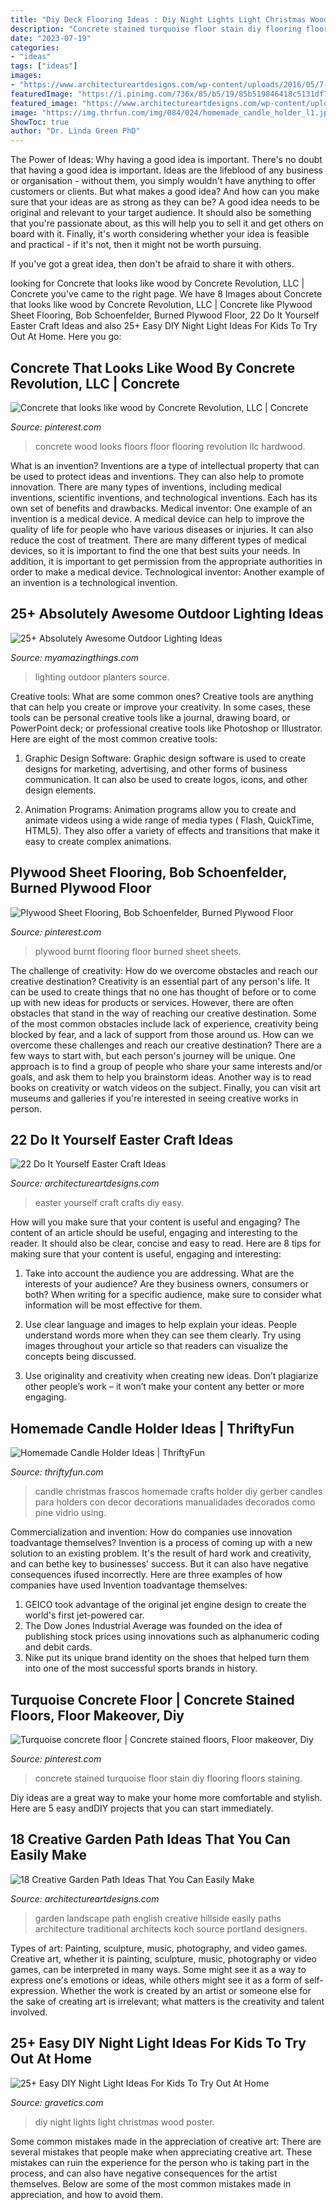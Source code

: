 ```yaml
---
title: "Diy Deck Flooring Ideas : Diy Night Lights Light Christmas Wood Poster"
description: "Concrete stained turquoise floor stain diy flooring floors staining"
date: "2023-07-19"
categories:
- "ideas"
tags: ["ideas"]
images:
- "https://www.architectureartdesigns.com/wp-content/uploads/2016/05/7-25.jpg"
featuredImage: "https://i.pinimg.com/736x/85/b5/19/85b519846418c5131df7e237ef019ae1--concrete-wood-concrete-floors.jpg"
featured_image: "https://www.architectureartdesigns.com/wp-content/uploads/2013/03/Easy-Easter-DIY-Crafts-Egg-carton-wreath.jpg"
image: "https://img.thrfun.com/img/084/024/homemade_candle_holder_l1.jpg"
ShowToc: true
author: "Dr. Linda Green PhD"
---
```



The Power of Ideas: Why having a good idea is important.
There's no doubt that having a good idea is important. Ideas are the lifeblood of any business or organisation - without them, you simply wouldn't have anything to offer customers or clients. But what makes a good idea? And how can you make sure that your ideas are as strong as they can be?
A good idea needs to be original and relevant to your target audience. It should also be something that you're passionate about, as this will help you to sell it and get others on board with it. Finally, it's worth considering whether your idea is feasible and practical - if it's not, then it might not be worth pursuing.

If you've got a great idea, then don't be afraid to share it with others.

	

		
looking for Concrete that looks like wood by Concrete Revolution, LLC | Concrete you've came to the right page. We have 8 Images about Concrete that looks like wood by Concrete Revolution, LLC | Concrete like Plywood Sheet Flooring, Bob Schoenfelder, Burned Plywood Floor, 22 Do It Yourself Easter Craft Ideas and also 25+ Easy DIY Night Light Ideas For Kids To Try Out At Home. Here you go:
		
    
## Concrete That Looks Like Wood By Concrete Revolution, LLC | Concrete

<img loading=lazy src="https://i.pinimg.com/736x/85/b5/19/85b519846418c5131df7e237ef019ae1--concrete-wood-concrete-floors.jpg" onerror="this.onerror=null;this.src='https://tse4.mm.bing.net/th?id=OIP.y4HAsWHfw3IuupWGQL5XTwHaJ4&amp;pid=15.1';" alt="Concrete that looks like wood by Concrete Revolution, LLC | Concrete">

_Source: pinterest.com_

>concrete wood looks floors floor flooring revolution llc hardwood. 

	

What is an invention?
Inventions are a type of intellectual property that can be used to protect ideas and inventions. They can also help to promote innovation. There are many types of inventions, including medical inventions, scientific inventions, and technological inventions. Each has its own set of benefits and drawbacks.
Medical inventor: 
One example of an invention is a medical device. A medical device can help to improve the quality of life for people who have various diseases or injuries. It can also reduce the cost of treatment. 
There are many different types of medical devices, so it is important to find the one that best suits your needs. In addition, it is important to get permission from the appropriate authorities in order to make a medical device. 
Technological inventor: 
Another example of an invention is a technological invention.

    
## 25+ Absolutely Awesome Outdoor Lighting Ideas

<img loading=lazy src="http://myamazingthings.com/wp-content/uploads/2016/11/planters.jpg" onerror="this.onerror=null;this.src='https://tse4.mm.bing.net/th?id=OIP.ePPXIfXajCzlBG7gYnt83wHaLH&amp;pid=15.1';" alt="25+ Absolutely Awesome Outdoor Lighting Ideas">

_Source: myamazingthings.com_

>lighting outdoor planters source. 

	

Creative tools: What are some common ones?
Creative tools are anything that can help you create or improve your creativity. In some cases, these tools can be personal creative tools like a journal, drawing board, or PowerPoint deck; or professional creative tools like Photoshop or Illustrator. Here are eight of the most common creative tools:
1. Graphic Design Software: Graphic design software is used to create designs for marketing, advertising, and other forms of business communication. It can also be used to create logos, icons, and other design elements.

2. Animation Programs: Animation programs allow you to create and animate videos using a wide range of media types ( Flash, QuickTime, HTML5). They also offer a variety of effects and transitions that make it easy to create complex animations.


    
## Plywood Sheet Flooring, Bob Schoenfelder, Burned Plywood Floor

<img loading=lazy src="https://i.pinimg.com/736x/3e/23/a1/3e23a1bae29c3d7128bb619f619308db--burnt-plywood-flooring-plywood-sheets.jpg?b=t" onerror="this.onerror=null;this.src='https://tse3.mm.bing.net/th?id=OIP.KPInzQb7jzVybBND2VCuzwHaJ4&amp;pid=15.1';" alt="Plywood Sheet Flooring, Bob Schoenfelder, Burned Plywood Floor">

_Source: pinterest.com_

>plywood burnt flooring floor burned sheet sheets. 

	

The challenge of creativity: How do we overcome obstacles and reach our creative destination?
Creativity is an essential part of any person's life. It can be used to create things that no one has thought of before or to come up with new ideas for products or services. However, there are often obstacles that stand in the way of reaching our creative destination. Some of the most common obstacles include lack of experience, creativity being blocked by fear, and a lack of support from those around us. How can we overcome these challenges and reach our creative destination? There are a few ways to start with, but each person's journey will be unique. One approach is to find a group of people who share your same interests and/or goals, and ask them to help you brainstorm ideas. Another way is to read books on creativity or watch videos on the subject. Finally, you can visit art museums and galleries if you're interested in seeing creative works in person.

    
## 22 Do It Yourself Easter Craft Ideas

<img loading=lazy src="https://www.architectureartdesigns.com/wp-content/uploads/2013/03/Easy-Easter-DIY-Crafts-Egg-carton-wreath.jpg" onerror="this.onerror=null;this.src='https://tse1.mm.bing.net/th?id=OIP.Ry4jblMnel_Ca92pfIK8QwHaRx&amp;pid=15.1';" alt="22 Do It Yourself Easter Craft Ideas">

_Source: architectureartdesigns.com_

>easter yourself craft crafts diy easy. 

	

How will you make sure that your content is useful and engaging?
The content of an article should be useful, engaging and interesting to the reader. It should also be clear, concise and easy to read. Here are 8 tips for making sure that your content is useful, engaging and interesting:
1. Take into account the audience you are addressing. What are the interests of your audience? Are they business owners, consumers or both? When writing for a specific audience, make sure to consider what information will be most effective for them.

2. Use clear language and images to help explain your ideas. People understand words more when they can see them clearly. Try using images throughout your article so that readers can visualize the concepts being discussed.

3. Use originality and creativity when creating new ideas. Don’t plagiarize other people’s work – it won’t make your content any better or more engaging.

    
## Homemade Candle Holder Ideas | ThriftyFun

<img loading=lazy src="https://img.thrfun.com/img/084/024/homemade_candle_holder_l1.jpg" onerror="this.onerror=null;this.src='https://tse1.mm.bing.net/th?id=OIP.oSy1_AG0kDM7EgYZonwYcwHaLW&amp;pid=15.1';" alt="Homemade Candle Holder Ideas | ThriftyFun">

_Source: thriftyfun.com_

>candle christmas frascos homemade crafts holder diy gerber candles para holders con decor decorations manualidades decorados como pine vidrio using. 

	

Commercialization and invention: How do companies use innovation toadvantage themselves?
Invention is a process of coming up with a new solution to an existing problem. It's the result of hard work and creativity, and can bethe key to businesses' success. But it can also have negative consequences ifused incorrectly. Here are three examples of how companies have used Invention toadvantage themselves: 
1. GEICO took advantage of the original jet engine design to create the world's first jet-powered car.
2. The Dow Jones Industrial Average was founded on the idea of publishing stock prices using innovations such as alphanumeric coding and debit cards.
3. Nike put its unique brand identity on the shoes that helped turn them into one of the most successful sports brands in history.

    
## Turquoise Concrete Floor | Concrete Stained Floors, Floor Makeover, Diy

<img loading=lazy src="https://i.pinimg.com/736x/44/80/d6/4480d6159994a368fa7e44cdb317804c--stained-concrete-flooring-concrete-staining.jpg" onerror="this.onerror=null;this.src='https://tse2.mm.bing.net/th?id=OIP.vVK0IO7m4YncPZ0vowG41QHaJ9&amp;pid=15.1';" alt="Turquoise concrete floor | Concrete stained floors, Floor makeover, Diy">

_Source: pinterest.com_

>concrete stained turquoise floor stain diy flooring floors staining. 

	

Diy ideas are a great way to make your home more comfortable and stylish. Here are 5 easy andDIY projects that you can start immediately.

    
## 18 Creative Garden Path Ideas That You Can Easily Make

<img loading=lazy src="https://www.architectureartdesigns.com/wp-content/uploads/2016/05/7-25.jpg" onerror="this.onerror=null;this.src='https://tse3.mm.bing.net/th?id=OIP.SS728VYu9S9QU0dyzNAi3gHaJ4&amp;pid=15.1';" alt="18 Creative Garden Path Ideas That You Can Easily Make">

_Source: architectureartdesigns.com_

>garden landscape path english creative hillside easily paths architecture traditional architects koch source portland designers. 

	

Types of art: Painting, sculpture, music, photography, and video games.
Creative art, whether it is painting, sculpture, music, photography or video games, can be interpreted in many ways. Some might see it as a way to express one's emotions or ideas, while others might see it as a form of self-expression. Whether the work is created by an artist or someone else for the sake of creating art is irrelevant; what matters is the creativity and talent involved.

    
## 25+ Easy DIY Night Light Ideas For Kids To Try Out At Home

<img loading=lazy src="https://www.gravetics.com/wp-content/uploads/2017/07/Use-a-poster-board-any-kind-of-squared-wood-for-bottom-with-edges-and-christmas-lights.-Cut-any-size-holes-in-the-posterboard-.-christmas-lights-sit-on-bottom-of-square..jpg" onerror="this.onerror=null;this.src='https://tse3.mm.bing.net/th?id=OIP.KgX4ydxTDkXdFL6wsesI5gAAAA&amp;pid=15.1';" alt="25+ Easy DIY Night Light Ideas For Kids To Try Out At Home">

_Source: gravetics.com_

>diy night lights light christmas wood poster. 

	

Some common mistakes made in the appreciation of creative art:
There are several mistakes that people make when appreciating creative art. These mistakes can ruin the experience for the person who is taking part in the process, and can also have negative consequences for the artist themselves. Below are some of the most common mistakes made in appreciation, and how to avoid them.

